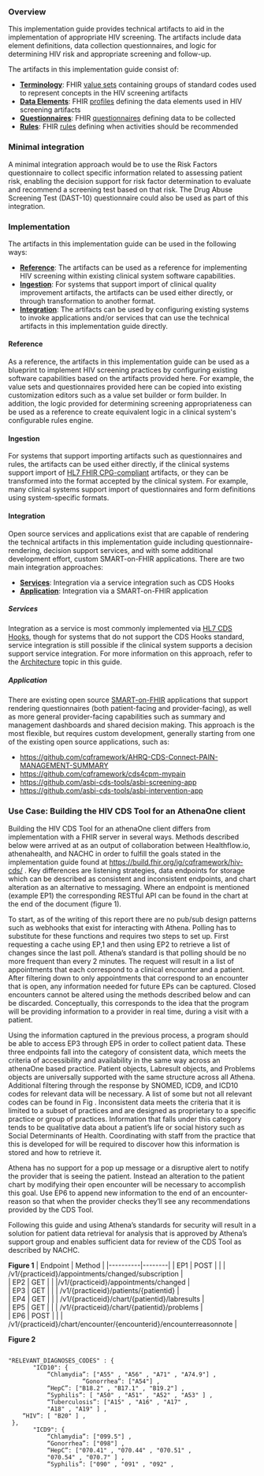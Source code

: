 ### Overview

This implementation guide provides technical artifacts to aid in the implementation of appropriate HIV screening. The artifacts include data element definitions, data collection questionnaires, and logic for determining HIV risk and appropriate screening and follow-up.

The artifacts in this implementation guide consist of:

* **[Terminology](#terminology)**: FHIR [value sets](http://hl7.org/fhir/valueset.html) containing groups of standard codes used to represent concepts in the HIV screening artifacts
* **[Data Elements](#data-elements)**: FHIR [profiles](http://hl7.org/fhir/profiling.html) defining the data elements used in HIV screening artifacts
* **[Questionnaires](#questionnaires)**: FHIR [questionnaires](http://hl7.org/fhir/questionnaire.html) defining data to be collected
* **[Rules](#rules)**: FHIR [rules](https://hl7.org/fhir/clinicalreasoning-knowledge-artifact-representation.html#event-condition-action-rule) defining when activities should be recommended

### Minimal integration

A minimal integration approach would be to use the Risk Factors questionnaire to collect specific information related to assessing patient risk, enabling the decision support for risk factor determination to evaluate and recommend a screening test based on that risk. The Drug Abuse Screening Test (DAST-10) questionnaire could also be used as part of this integration.

### Implementation

The artifacts in this implementation guide can be used in the following ways:

* **[Reference](#reference)**: The artifacts can be used as a reference for implementing HIV screening within existing clinical system software capabilities.
* **[Ingestion](#ingestion)**: For systems that support import of clinical quality improvement artifacts, the artifacts can be used either directly, or through transformation to another format.
* **[Integration](#integration)**: The artifacts can be used by configuring existing systems to invoke applications and/or services that can use the technical artifacts in this implementation guide directly.

#### Reference

As a reference, the artifacts in this implementation guide can be used as a blueprint to implement HIV screening practices by configuring existing software capabilities based on the artifacts provided here. For example, the value sets and questionnaires provided here can be copied into existing customization editors such as a value set builder or form builder. In addition, the logic provided for determining screening appropriateness can be used as a reference to create equivalent logic in a clinical system's configurable rules engine.

#### Ingestion

For systems that support importing artifacts such as questionnaires and rules, the artifacts can be used either directly, if the clinical systems support import of [HL7 FHIR CPG-compliant](https://hl7.org/fhir/uv/cpg) artifacts, or they can be transformed into the format accepted by the clinical system. For example, many clinical systems support import of questionnaires and form definitions using system-specific formats.

#### Integration

Open source services and applications exist that are capable of rendering the technical artifacts in this implementation guide including questionnaire-rendering, decision support services, and with some additional development effort, custom SMART-on-FHIR applications. There are two main integration approaches:

* **[Services](#services)**: Integration via a service integration such as CDS Hooks
* **[Application](#application)**: Integration via a SMART-on-FHIR application

##### Services

Integration as a service is most commonly implemented via [HL7 CDS Hooks](https://cds-hooks.hl7.org), though for systems that do not support the CDS Hooks standard, service integration is still possible if the clinical system supports a decision support service integration. For more information on this approach, refer to the [Architecture](architecture.html) topic in this guide.

##### Application

There are existing open source [SMART-on-FHIR](https://www.hl7.org/fhir/smart-app-launch/) applications that support rendering questionnaires (both patient-facing and provider-facing), as well as more general provider-facing capabilities such as summary and management dashboards and shared decision making. This approach is the most flexible, but requires custom development, generally starting from one of the existing open source applications, such as:

* https://github.com/cqframework/AHRQ-CDS-Connect-PAIN-MANAGEMENT-SUMMARY
* https://github.com/cqframework/cds4cpm-mypain
* https://github.com/asbi-cds-tools/asbi-screening-app
* https://github.com/asbi-cds-tools/asbi-intervention-app

### Use Case: Building the HIV CDS Tool for an AthenaOne client 

Building the HIV CDS Tool for an athenaOne client differs from implementation with a FHIR server in several ways. Methods described below were arrived at as an output of collaboration between Healthflow.io, athenahealth, and NACHC in order to fulfill the goals stated in the implementation guide found at https://build.fhir.org/ig/cqframework/hiv-cds/ . Key differences are listening strategies, data endpoints for storage which can be described as consistent and inconsistent endpoints, and chart alteration as an alternative to messaging. Where an endpoint is mentioned (example EP1) the corresponding RESTful API can be found in the chart at the end of the document (figure 1).

To start, as of the writing of this report there are no pub/sub design patterns such as webhooks that exist for interacting with Athena. Polling has to substitute for these functions and requires two steps to set up. First requesting a cache using EP,1 and then using EP2 to retrieve a list of changes since the last poll. Athena’s standard is that polling should be no more frequent than every 2 minutes. The request will result in a list of appointments that each correspond to a clinical encounter and a patient. After filtering down to only appointments that correspond to an encounter that is open, any information needed for future EPs can be captured. Closed encounters cannot be altered using the methods described below and can be discarded. Conceptually, this corresponds to the idea that the program will be providing information to a provider in real time, during a visit with a patient. 

Using the information captured in the previous process, a program should be able to access EP3 through EP5 in order to collect patient data. These three endpoints fall into the category of consistent data, which meets the criteria of accessibility and availability in the same way across an athenaOne based practice. Patient objects, Labresult objects, and Problems objects are universally supported with the same structure across all Athena. Additional filtering through the response by SNOMED, ICD9, and ICD10 codes for relevant data will be necessary. A list of some but not all relevant codes can be found in Fig . Inconsistent data meets the criteria that it is limited to a subset of practices and are designed as proprietary to a specific practice or group of practices. Information that falls under this category tends to be qualitative data about a patient’s life or social history such as Social Determinants of Health. Coordinating with staff from the practice that this is developed for will be required to discover how this information is stored and how to retrieve it.

Athena has no support for a pop up message or a disruptive alert to notify the provider that is seeing the patient. Instead an alteration to the patient chart by modifying their open encounter will be necessary to accomplish this goal. Use EP6 to append new information to the end of an encounter-reason so that when the provider checks they’ll see any recommendations provided by the CDS Tool.

Following this guide and using Athena’s standards for security will result in a solution for patient data retrieval for analysis that is approved by Athena’s support group and enables sufficient data for review of the CDS Tool as described by NACHC.

**Figure 1**
| Endpoint | Method |
|----------|--------|
| EP1      | POST   |
| | /v1/{practiceid}/appointments/changed/subscription |   
| EP2      | GET    |
| |/v1/{practiceid}/appointments/changed |   
| EP3      | GET    |
| | /v1/{practiceid}/patients/{patientid} |   
| EP4      | GET    |
| | /v1/{practiceid}/chart/{patientid}/labresults |   
| EP5      | GET    |
| | /v1/{practiceid}/chart/{patientid}/problems |   
| EP6      | POST   |
| | /v1/{practiceid}/chart/encounter/{encounterid}/encounterreasonnote |   

**Figure 2**

```

"RELEVANT_DIAGNOSES_CODES" : {
       "ICD10": {
           “Chlamydia”: ["A55" , "A56" , "A71" , "A74.9"] , 
					 “Gonorrhea”: ["A54"] ,
           “HepC”: ["B18.2" , "B17.1" , "B19.2"] , 
           “Syphilis”: [ "A50" , "A51" , "A52" , "A53" ] ,
           “Tuberculosis”: ["A15" , "A16" , "A17" ,
           "A18" , "A19" ] , 
    “HIV”: [ "B20" ] , 
 },
       "ICD9": {
           “Chlamydia”: ["099.5"] , 
           “Gonorrhea”: ["098"] , 
           “HepC”: ["070.41" , "070.44" , "070.51" ,
           "070.54" , "070.7" ] , 
           “Syphilis”: ["090" , "091" , "092" ,

```

